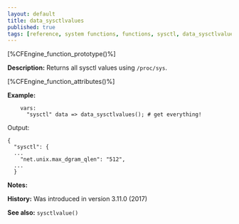 ```yaml
---
layout: default
title: data_sysctlvalues
published: true
tags: [reference, system functions, functions, sysctl, data_sysctlvalues]
---
```


[%CFEngine_function_prototype()%]

**Description:** Returns all sysctl values using `/proc/sys`.

[%CFEngine_function_attributes()%]

**Example:**

```cf3
    vars:
      "sysctl" data => data_sysctlvalues(); # get everything!
```

Output:

```
{
  "sysctl": {
  ...
    "net.unix.max_dgram_qlen": "512",
  ...
  }
```

**Notes:**

**History:** Was introduced in version 3.11.0 (2017)

**See also:** `sysctlvalue()`
